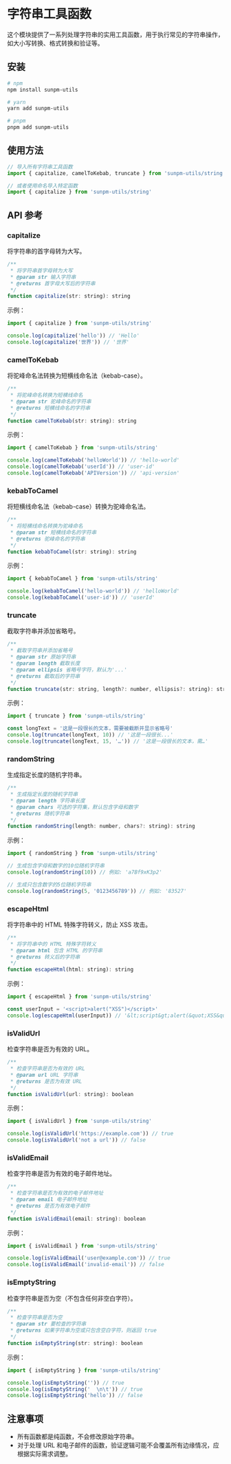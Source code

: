 # 字符串工具函数

这个模块提供了一系列处理字符串的实用工具函数，用于执行常见的字符串操作，如大小写转换、格式转换和验证等。

## 安装

```bash
# npm
npm install sunpm-utils

# yarn
yarn add sunpm-utils

# pnpm
pnpm add sunpm-utils
```

## 使用方法

```js
// 导入所有字符串工具函数
import { capitalize, camelToKebab, truncate } from 'sunpm-utils/string'

// 或者使用命名导入特定函数
import { capitalize } from 'sunpm-utils/string'
```

## API 参考

### capitalize

将字符串的首字母转为大写。

```js
/**
 * 将字符串首字母转为大写
 * @param str 输入字符串
 * @returns 首字母大写后的字符串
 */
function capitalize(str: string): string
```

示例：

```js
import { capitalize } from 'sunpm-utils/string'

console.log(capitalize('hello')) // 'Hello'
console.log(capitalize('世界')) // '世界'
```

### camelToKebab

将驼峰命名法转换为短横线命名法（kebab-case）。

```js
/**
 * 将驼峰命名转换为短横线命名
 * @param str 驼峰命名的字符串
 * @returns 短横线命名的字符串
 */
function camelToKebab(str: string): string
```

示例：

```js
import { camelToKebab } from 'sunpm-utils/string'

console.log(camelToKebab('helloWorld')) // 'hello-world'
console.log(camelToKebab('userId')) // 'user-id'
console.log(camelToKebab('APIVersion')) // 'api-version'
```

### kebabToCamel

将短横线命名法（kebab-case）转换为驼峰命名法。

```js
/**
 * 将短横线命名转换为驼峰命名
 * @param str 短横线命名的字符串
 * @returns 驼峰命名的字符串
 */
function kebabToCamel(str: string): string
```

示例：

```js
import { kebabToCamel } from 'sunpm-utils/string'

console.log(kebabToCamel('hello-world')) // 'helloWorld'
console.log(kebabToCamel('user-id')) // 'userId'
```

### truncate

截取字符串并添加省略号。

```js
/**
 * 截取字符串并添加省略号
 * @param str 原始字符串
 * @param length 截取长度
 * @param ellipsis 省略号字符，默认为'...'
 * @returns 截取后的字符串
 */
function truncate(str: string, length?: number, ellipsis?: string): string
```

示例：

```js
import { truncate } from 'sunpm-utils/string'

const longText = '这是一段很长的文本，需要被截断并显示省略号'
console.log(truncate(longText, 10)) // '这是一段很长...'
console.log(truncate(longText, 15, '…')) // '这是一段很长的文本，需…'
```

### randomString

生成指定长度的随机字符串。

```js
/**
 * 生成指定长度的随机字符串
 * @param length 字符串长度
 * @param chars 可选的字符集，默认包含字母和数字
 * @returns 随机字符串
 */
function randomString(length: number, chars?: string): string
```

示例：

```js
import { randomString } from 'sunpm-utils/string'

// 生成包含字母和数字的10位随机字符串
console.log(randomString(10)) // 例如: 'a7Bf9xK3p2'

// 生成只包含数字的5位随机字符串
console.log(randomString(5, '0123456789')) // 例如: '83527'
```

### escapeHtml

将字符串中的 HTML 特殊字符转义，防止 XSS 攻击。

```js
/**
 * 将字符串中的 HTML 特殊字符转义
 * @param html 包含 HTML 的字符串
 * @returns 转义后的字符串
 */
function escapeHtml(html: string): string
```

示例：

```js
import { escapeHtml } from 'sunpm-utils/string'

const userInput = '<script>alert("XSS")</script>'
console.log(escapeHtml(userInput)) // '&lt;script&gt;alert(&quot;XSS&quot;)&lt;/script&gt;'
```

### isValidUrl

检查字符串是否为有效的 URL。

```js
/**
 * 检查字符串是否为有效的 URL
 * @param url URL 字符串
 * @returns 是否为有效 URL
 */
function isValidUrl(url: string): boolean
```

示例：

```js
import { isValidUrl } from 'sunpm-utils/string'

console.log(isValidUrl('https://example.com')) // true
console.log(isValidUrl('not a url')) // false
```

### isValidEmail

检查字符串是否为有效的电子邮件地址。

```js
/**
 * 检查字符串是否为有效的电子邮件地址
 * @param email 电子邮件地址
 * @returns 是否为有效电子邮件
 */
function isValidEmail(email: string): boolean
```

示例：

```js
import { isValidEmail } from 'sunpm-utils/string'

console.log(isValidEmail('user@example.com')) // true
console.log(isValidEmail('invalid-email')) // false
```

### isEmptyString

检查字符串是否为空（不包含任何非空白字符）。

```js
/**
 * 检查字符串是否为空
 * @param str 要检查的字符串
 * @returns 如果字符串为空或只包含空白字符，则返回 true
 */
function isEmptyString(str: string): boolean
```

示例：

```js
import { isEmptyString } from 'sunpm-utils/string'

console.log(isEmptyString('')) // true
console.log(isEmptyString('  \n\t')) // true
console.log(isEmptyString('hello')) // false
```

## 注意事项

- 所有函数都是纯函数，不会修改原始字符串。
- 对于处理 URL 和电子邮件的函数，验证逻辑可能不会覆盖所有边缘情况，应根据实际需求调整。
